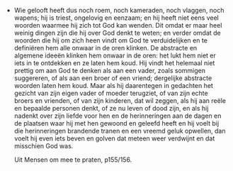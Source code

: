 - Wie gelooft heeft dus noch roem, noch kameraden, noch vlaggen, noch wapens; hij is triest, ongelovig en eenzaam; en hij heeft niet eens veel woorden waarmee hij zich tot God kan wenden. Dit omdat er maar heel weinig dingen zijn die hij over God denkt te weten; en verder omdat de woorden die hij om zich heen vindt om God te verduidelijken en te definiëren hem alle onwaar in de oren klinken. De abstracte en algemene ideeën klinken hem onwaar in de oren: het lukt hem niet er iets in te ontdekken en ze laten hem koud. Hij vindt het helemaal niet prettig om aan God te denken als aan een vader, zoals sommigen suggereren, of als aan een broer of een vriend; dergelijke abstracte woorden laten hem koud. Maar als hij daarentegen in gedachten het gezicht van zijn eigen vader of moeder terugziet, of van zijn echte broers en vrienden, of van zijn kinderen, dat wil zeggen, als hij aan reële en bepaalde personen denkt, of ze nu leven of dood zijn, en als hij nadenkt over zijn liefde voor hen en de herinneringen aan de dagen en de plaatsen waar hij met hen gewoond en geleefd heeft en hij voelt bij die herinneringen brandende tranen en een vreemd geluk opwellen, dan voelt hij even iets beven en golven dat meteen weer verdwijnt en dat misschien God was. 
  
  Uit Mensen om mee te praten, p155/156.